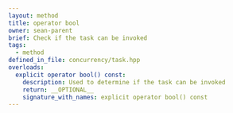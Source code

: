 ```yaml
---
layout: method
title: operator bool
owner: sean-parent
brief: Check if the task can be invoked
tags:
  - method
defined_in_file: concurrency/task.hpp
overloads:
  explicit operator bool() const:
    description: Used to determine if the task can be invoked
    return: __OPTIONAL__
    signature_with_names: explicit operator bool() const
---
```

